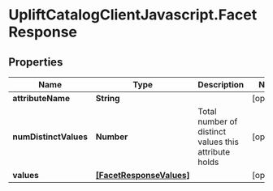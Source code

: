 # UpliftCatalogClientJavascript.FacetResponse

## Properties

Name | Type | Description | Notes
------------ | ------------- | ------------- | -------------
**attributeName** | **String** |  | [optional] 
**numDistinctValues** | **Number** | Total number of distinct values this attribute holds | [optional] 
**values** | [**[FacetResponseValues]**](FacetResponseValues.md) |  | [optional] 


